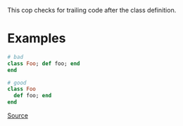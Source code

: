 
This cop checks for trailing code after the class definition.

# Examples

```ruby
# bad
class Foo; def foo; end
end

# good
class Foo
  def foo; end
end
```

[Source](http://www.rubydoc.info/gems/rubocop/RuboCop/Cop/Style/TrailingBodyOnClass)